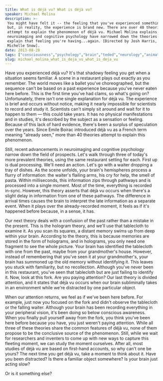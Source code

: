 ```yaml
---
title: What is déjà vu? What is déjà vu?
speaker: Michael Molina
description: >-
 You might have felt it -- the feeling that you've experienced something before,
 but, in reality, the experience is brand new. There are over 40 theories that
 attempt to explain the phenomenon of déjà vu. Michael Molina explains how
 neuroimaging and cognitive psychology have narrowed down the theories that could
 explain that feeling you're having...again. [Directed by Josh Harris, narrated by
 Michelle Snow].
date: 2013-08-28
tags: ["consciousness","psychology","brain","teded","neurology","animation","neuroscience"]
slug: michael_molina_what_is_deja_vu_what_is_deja_vu
---
```


Have you experienced déjà vu? It's that shadowy feeling you get when a situation seems
familiar. A scene in a restaurant plays out exactly as you remember. The world moves like
a ballet you've choreographed, but the sequence can't be based on a past experience
because you've never eaten here before. This is the first time you've had clams, so what's
going on? Unfortunately, there isn't one single explanation for déjà vu. The experience is
brief and occurs without notice, making it nearly impossible for scientists to record and
study it. Scientists can't simply sit around and wait for it to happen to them — this
could take years. It has no physical manifestations and in studies, it's described by the
subject as a sensation or feeling. Because of this lack of hard evidence, there's been a
surplus of speculation over the years. Since Emile Boirac introduced déjà vu as a French
term meaning "already seen," more than 40 theories attempt to explain this
phenomenon.

Still, recent advancements in neuroimaging and cognitive psychology narrow down the field
of prospects. Let's walk through three of today's more prevalent theories, using the same
restaurant setting for each. First up is dual processing. We'll need an action. Let's go
with a waiter dropping a tray of dishes. As the scene unfolds, your brain's hemispheres
process a flurry of information: the waiter's flailing arms, his cry for help, the smell
of pasta. Within milliseconds, this information zips through pathways and is processed
into a single moment. Most of the time, everything is recorded in-sync. However, this
theory asserts that déjà vu occurs when there's a slight delay in information from one of
these pathways. The difference in arrival times causes the brain to interpret the late
information as a separate event. When it plays over the already-recorded moment, it feels
as if it's happened before because, in a sense, it has.

Our next theory deals with a confusion of the past rather than a mistake in the present.
This is the hologram theory, and we'll use that tablecloth to examine it. As you scan its
squares, a distant memory swims up from deep within your brain. According to the theory,
this is because memories are stored in the form of holograms, and in holograms, you only
need one fragment to see the whole picture. Your brain has identified the tablecloth with
one from the past, maybe from your grandmother's house. However, instead of remembering
that you've seen it at your grandmother's, your brain has summoned up the old memory
without identifying it. This leaves you stuck with familiarity, but no recollection.
Although you've never been in this restaurant, you've seen that tablecloth but are just
failing to identify it. Now, look at this fork. Are you paying attention? Our last theory
is divided attention, and it states that déjà vu occurs when our brain subliminally takes
in an environment while we're distracted by one particular object.

When our attention returns, we feel as if we've been here before. For example, just now
you focused on the fork and didn't observe the tablecloth or the falling waiter. Although
your brain has been recording everything in your peripheral vision, it's been doing so
below conscious awareness. When you finally pull yourself away from the fork, you think
you've been here before because you have, you just weren't paying attention. While all
three of these theories share the common features of déjà vu, none of them propose to be
the conclusive source of the phenomenon. Still, while we wait for researchers and
inventers to come up with new ways to capture this fleeting moment, we can study the
moment ourselves. After all, most studies of déjà vu are based on first-hand accounts, so
why can't one be yours? The next time you get déjà vu, take a moment to think about it.
Have you been distracted? Is there a familiar object somewhere? Is your brain just acting
slow?

Or is it something else?

<!--
ad_duration=0
event="TED-Ed"
external_start_time=0
intro_duration=0
is_subtitle_required="False"
is_talk_featured="False"
language="en"
language_swap="False"
native_language="en"
number_of_related_talks=6
number_of_speakers=1
number_of_subtitled_videos=0
number_of_tags=7
number_of_talk_download_languages=25
number_of_talk_more_resources=0
number_of_talk_recommendations=0
number_of_talks_take_actions=0
post_ad_duration=0
published_timestamp="2019-02-15 17:33:41"
recording_date="2013-08-28"
speaker_is_published=0
speaker_name="Michael Molina"
talk_name="What is déjà vu? What is déjà vu?"
talks_tags=["consciousness","psychology","brain","teded","neurology","animation","neuroscience"]
url_photo_talk="https://s3.amazonaws.com/talkstar-photos/uploads/423e0c86-0205-4c02-90d9-b15456affc40/33_dejavu.jpg"
url_webpage="https://www.ted.com/talks/michael_molina_what_is_deja_vu_what_is_deja_vu"
video_type_name="TED-Ed Original"
-->
